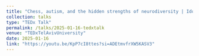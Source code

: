 ```yaml
---
title: "Chess, autism, and the hidden strengths of neurodiversity | Ido Ben-Artzi | TEDxTelAvivUniversity"
collection: talks
type: "TEDx Talk"
permalink: /talks/2025-01-16-tedxtalk
venue: "TEDxTelAvivUniversity"
date: 2025-01-16
link: "https://youtu.be/KpP7cI8ttes?si=ADEtmvfrXW5KASV3"
---
```

